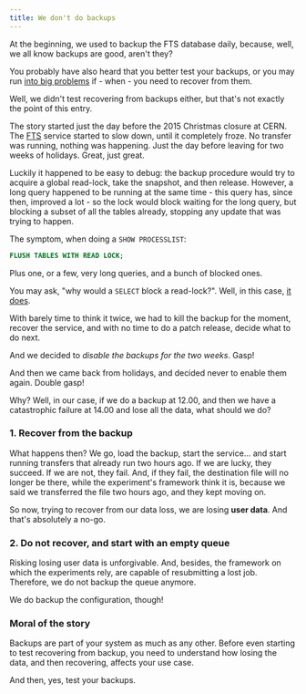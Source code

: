 ```yaml
---
title: We don't do backups
---
```


At the beginning, we used to backup the FTS database daily, because, well,
we all know backups are good, aren't they?

You probably have also heard that you better test your backups, or you
may run [into big problems](https://techcrunch.com/2017/02/01/gitlab-suffers-major-backup-failure-after-data-deletion-incident/)
if - when - you need to recover from them.

Well, we didn't test recovering from backups either, but that's not exactly
the point of this entry.

The story started just the day before the 2015 Christmas closure at CERN.
The [FTS](http://fts3-service.web.cern.ch/) service started to slow down,
until it completely froze. No transfer was running, nothing was happening.
Just the day before leaving for two weeks of holidays. Great, just great.

Luckily it happened to be easy to debug: the backup procedure would try
to acquire a global read-lock, take the snapshot, and then release. However,
a long query happened to be running at the same time - this query has, since then,
improved a lot - so the lock would block waiting for the long query, but
blocking a subset of all the tables already, stopping any update that was trying
to happen.

The symptom, when doing a `SHOW PROCESSLIST`:

```sql
FLUSH TABLES WITH READ LOCK;
```

Plus one, or a few, very long queries, and a bunch of blocked ones.

You may ask, "why would a `SELECT` block a read-lock?". Well, in this case,
[it does](https://www.percona.com/blog/2012/03/23/how-flush-tables-with-read-lock-works-with-innodb-tables/).

With barely time to think it twice, we had to kill the backup for the moment,
recover the service, and with no time to do a patch release, decide what
to do next.

And we decided to *disable the backups for the two weeks*. Gasp!

And then we came back from holidays, and decided never to enable them again.
Double gasp!

Why? Well, in our case, if we do a backup at 12.00, and then we have a
catastrophic failure at 14.00 and lose all the data, what should we do?

### 1. Recover from the backup
What happens then? We go, load the backup, start the service... and start
running transfers that already run two hours ago. If we are lucky, they
succeed. If we are not, they fail. And, if they fail, the destination file will
no longer be there, while the experiment's framework think it is, because we
said we transferred the file two hours ago, and they kept moving on.

So now, trying to recover from our data loss, we are losing **user data**.
And that's absolutely a no-go.

### 2. Do not recover, and start with an empty queue
Risking losing user data is unforgivable. And, besides, the framework on which
the experiments rely, are capable of resubmitting a lost job.
Therefore, we do not backup the queue anymore.

We do backup the configuration, though!

### Moral of the story
Backups are part of your system as much as any other. Before even starting
to test recovering from backup, you need to understand how losing the data,
and then recovering, affects your use case.

And then, yes, test your backups.
